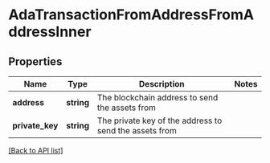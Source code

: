 # AdaTransactionFromAddressFromAddressInner

## Properties

Name | Type | Description | Notes
------------ | ------------- | ------------- | -------------
**address** | **string** | The blockchain address to send the assets from |
**private_key** | **string** | The private key of the address to send the assets from |

[[Back to API list]](../../README.md#api-endpoints)
